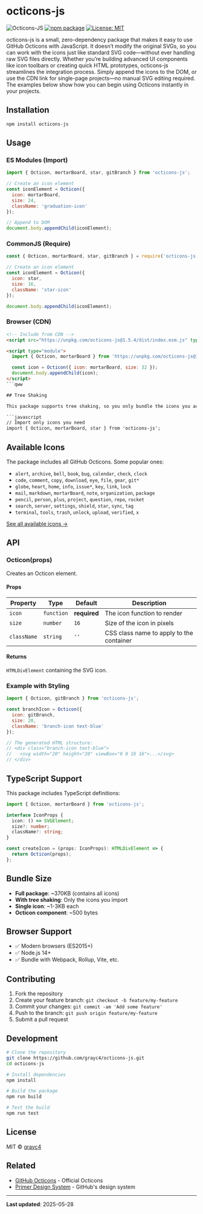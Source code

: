 # octicons-js

![Octicons-JS](https://img.shields.io/badge/octicons--js-v1.5.4-black)
[![npm package](https://img.shields.io/npm/v/octicons-js.svg)](https://www.npmjs.com/package/octicons-js)
[![License: MIT](https://img.shields.io/badge/License-MIT-green.svg)](https://opensource.org/licenses/MIT)

octicons-js is a small, zero-dependency package that makes it easy to use GitHub Octicons with JavaScript. It doesn’t modify the original SVGs, so you can work with the icons just like standard SVG code—without ever handling raw SVG files directly. Whether you’re building advanced UI components like icon toolbars or creating quick HTML prototypes, octicons-js streamlines the integration process. Simply append the icons to the DOM, or use the CDN link for single-page projects—no manual SVG editing required. The examples below show how you can begin using Octicons instantly in your projects.

## Installation

```bash
npm install octicons-js
```

## Usage

### ES Modules (Import)

```javascript
import { Octicon, mortarBoard, star, gitBranch } from 'octicons-js';

// Create an icon element
const iconElement = Octicon({
  icon: mortarBoard,
  size: 24,
  className: 'graduation-icon'
});

// Append to DOM
document.body.appendChild(iconElement);
```

### CommonJS (Require)

```javascript
const { Octicon, mortarBoard, star, gitBranch } = require('octicons-js');

// Create an icon element
const iconElement = Octicon({
  icon: star,
  size: 16,
  className: 'star-icon'
});

document.body.appendChild(iconElement);
```

### Browser (CDN)

```html
<!-- Include from CDN -->
<script src="https://unpkg.com/octicons-js@1.5.4/dist/index.esm.js" type="module"></script>

<script type="module">
  import { Octicon, mortarBoard } from 'https://unpkg.com/octicons-js@1.5.4/dist/index.esm.js';

  const icon = Octicon({ icon: mortarBoard, size: 32 });
  document.body.appendChild(icon);
</script>
```qww

## Tree Shaking

This package supports tree shaking, so you only bundle the icons you actually use:

```javascript
// Import only icons you need
import { Octicon, mortarBoard, star } from 'octicons-js';
```

## Available Icons

The package includes all GitHub Octicons. Some popular ones:

- `alert`, `archive`, `bell`, `book`, `bug`, `calendar`, `check`, `clock`
- `code`, `comment`, `copy`, `download`, `eye`, `file`, `gear`, `git*`
- `globe`, `heart`, `home`, `info`, `issue*`, `key`, `link`, `lock`
- `mail`, `markdown`, `mortarBoard`, `note`, `organization`, `package`
- `pencil`, `person`, `plus`, `project`, `question`, `repo`, `rocket`
- `search`, `server`, `settings`, `shield`, `star`, `sync`, `tag`
- `terminal`, `tools`, `trash`, `unlock`, `upload`, `verified`, `x`

[See all available icons →](https://primer.style/design/foundations/icons)

## API

### Octicon(props)

Creates an Octicon element.

#### Props

| Property | Type | Default | Description |
|----------|------|---------|-------------|
| `icon` | `function` | **required** | The icon function to render |
| `size` | `number` | `16` | Size of the icon in pixels |
| `className` | `string` | `''` | CSS class name to apply to the container |

#### Returns

`HTMLDivElement` containing the SVG icon.

### Example with Styling

```javascript
import { Octicon, gitBranch } from 'octicons-js';

const branchIcon = Octicon({
  icon: gitBranch,
  size: 20,
  className: 'branch-icon text-blue'
});

// The generated HTML structure:
// <div class="branch-icon text-blue">
//   <svg width="20" height="20" viewBox="0 0 16 16">...</svg>
// </div>
```

## TypeScript Support

This package includes TypeScript definitions:

```typescript
import { Octicon, mortarBoard } from 'octicons-js';

interface IconProps {
  icon: () => SVGElement;
  size?: number;
  className?: string;
}

const createIcon = (props: IconProps): HTMLDivElement => {
  return Octicon(props);
};
```

## Bundle Size

- **Full package**: ~370KB (contains all icons)
- **With tree shaking**: Only the icons you import
- **Single icon**: ~1-3KB each
- **Octicon component**: ~500 bytes

## Browser Support

- ✅ Modern browsers (ES2015+)
- ✅ Node.js 14+
- ✅ Bundle with Webpack, Rollup, Vite, etc.

## Contributing

1. Fork the repository
2. Create your feature branch: `git checkout -b feature/my-feature`
3. Commit your changes: `git commit -am 'Add some feature'`
4. Push to the branch: `git push origin feature/my-feature`
5. Submit a pull request

## Development

```bash
# Clone the repository
git clone https://github.com/grayc4/octicons-js.git
cd octicons-js

# Install dependencies
npm install

# Build the package
npm run build

# Test the build
npm run test
```

## License

MIT © [grayc4](https://github.com/grayc4)

## Related

- [GitHub Octicons](https://github.com/primer/octicons) - Official Octicons
- [Primer Design System](https://primer.style/) - GitHub's design system

---

**Last updated**: 2025-05-28
